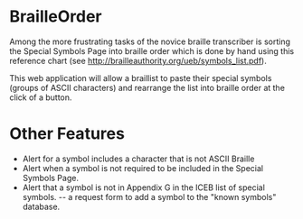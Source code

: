 # BrailleOrder
Among the more frustrating tasks of the novice braille transcriber 
is sorting the Special Symbols Page into braille order 
which is done by hand using this reference chart (see http://brailleauthority.org/ueb/symbols_list.pdf). 

This web application will allow a braillist to paste their special symbols (groups of ASCII characters) and rearrange the list into braille order at the click of a button. 

# Other Features
- Alert for a symbol includes a character that is not ASCII Braille 
- Alert when a symbol is not required to be included in the Special Symbols Page.
- Alert that a symbol is not in Appendix G in the ICEB list of special symbols.
-- a request form to add a symbol to the "known symbols" database.
